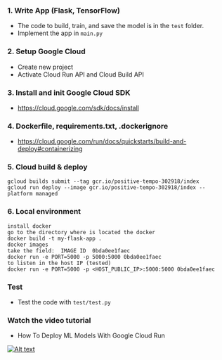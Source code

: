 ### 1. Write App (Flask, TensorFlow)
- The code to build, train, and save the model is in the `test` folder.
- Implement the app in `main.py`
### 2. Setup Google Cloud 
- Create new project
- Activate Cloud Run API and Cloud Build API

### 3. Install and init Google Cloud SDK
- https://cloud.google.com/sdk/docs/install

### 4. Dockerfile, requirements.txt, .dockerignore
- https://cloud.google.com/run/docs/quickstarts/build-and-deploy#containerizing

### 5. Cloud build & deploy
```
gcloud builds submit --tag gcr.io/positive-tempo-302918/index
gcloud run deploy --image gcr.io/positive-tempo-302918/index --platform managed
```
### 6. Local environment
```
install docker
go to the directory where is located the docker
docker build -t my-flask-app .
docker images
take the field:  IMAGE ID  0bda0ee1faec
docker run -e PORT=5000 -p 5000:5000 0bda0ee1faec
to listen in the host IP (tested)
docker run -e PORT=5000 -p <HOST_PUBLIC_IP>:5000:5000 0bda0ee1faec
```

### Test
- Test the code with `test/test.py`

### Watch the video tutorial
- How To Deploy ML Models With Google Cloud Run

[![Alt text](https://img.youtube.com/vi/vieoHqt7pxo/hqdefault.jpg)](https://youtu.be/vieoHqt7pxo)
